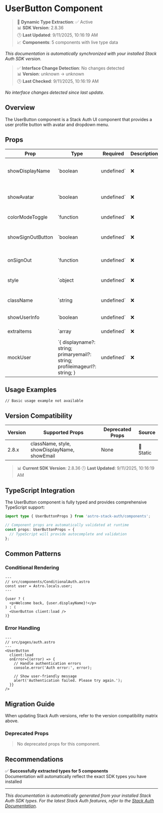 # UserButton Component

> 🔄 **Dynamic Type Extraction**: ✅ Active  
> 📊 **SDK Version**: 2.8.36  
> 🕒 **Last Updated**: 9/11/2025, 10:16:19 AM  
> 📈 **Components**: 5 components with live type data

*This documentation is automatically synchronized with your installed Stack Auth SDK version.*

> ✅ **Interface Change Detection**: No changes detected  
> 📊 **Version**: unknown → unknown  
> 🕒 **Last Checked**: 9/11/2025, 10:16:19 AM

*No interface changes detected since last update.*

## Overview

The UserButton component is a Stack Auth UI component that provides a user profile button with avatar and dropdown menu.



## Props

| Prop | Type | Required | Description | Source |
|------|------|----------|-------------|--------|
| showDisplayName | `boolean | undefined` | ❌ | Whether to display the user's name next to the avatar | 📝 Static |
| showAvatar | `boolean | undefined` | ❌ | Whether to display the user's avatar image | 📝 Static |
| colorModeToggle | `function | undefined` | ❌ | colorModeToggle property | 🔄 Dynamic |
| showSignOutButton | `boolean | undefined` | ❌ | Whether to display sign out button in dropdown menu | 📝 Static |
| onSignOut | `function | undefined` | ❌ | Callback function called when user signs out | 📝 Static |
| style | `object | undefined` | ❌ | Custom CSS styles for the component | 📝 Static |
| className | `string | undefined` | ❌ | CSS class name for custom styling | 📝 Static |
| showUserInfo | `boolean | undefined` | ❌ | showUserInfo property | 🔄 Dynamic |
| extraItems | `array | undefined` | ❌ | extraItems property | 🔄 Dynamic |
| mockUser | `{ displayname?: string; primaryemail?: string; profileimageurl?: string; } | undefined` | ❌ | mockUser property | 🔄 Dynamic |

## Usage Examples

```astro
// Basic usage example not available
```

## Version Compatibility

| Version | Supported Props | Deprecated Props | Source |
|---------|-----------------|------------------|--------|
| 2.8.x | className, style, showDisplayName, showEmail | None | 📝 Static |

> 📊 **Current SDK Version**: 2.8.36
> 🕒 **Last Updated**: 9/11/2025, 10:16:19 AM


## TypeScript Integration

The UserButton component is fully typed and provides comprehensive TypeScript support:

```typescript
import type { UserButtonProps } from 'astro-stack-auth/components';

// Component props are automatically validated at runtime
const props: UserButtonProps = {
  // TypeScript will provide autocomplete and validation
};
```

## Common Patterns

### Conditional Rendering

```astro
---
// src/components/ConditionalAuth.astro
const user = Astro.locals.user;
---

{user ? (
  <p>Welcome back, {user.displayName}!</p>
) : (
  <UserButton client:load />
)}
```

### Error Handling

```astro
---
// src/pages/auth.astro
---
<UserButton
  client:load
  onError={(error) => {
    // Handle authentication errors
    console.error('Auth error:', error);
    
    // Show user-friendly message
    alert('Authentication failed. Please try again.');
  }}
/>
```

## Migration Guide

When updating Stack Auth versions, refer to the version compatibility matrix above. 

### Deprecated Props

> No deprecated props for this component.


## Recommendations

✅ **Successfully extracted types for 5 components**  
Documentation will automatically reflect the exact SDK types you have installed



---

*This documentation is automatically generated from your installed Stack Auth SDK types. For the latest Stack Auth features, refer to the [Stack Auth Documentation](https://docs.stack-auth.com/).*
